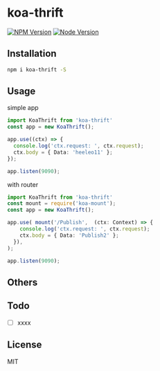 # koa-thrift

[![NPM Version][npm-image]][npm-url]
[![Node Version][node-image]][node-url]

## Installation

```bash
npm i koa-thrift -S
```

## Usage

simple app

```typescript
import KoaThrift from 'koa-thrift'
const app = new KoaThrift();

app.use((ctx) => {
  console.log('ctx.request: ', ctx.request);
  ctx.body = { Data: 'heeleo11' };
});

app.listen(9090);
```

with router

```typescript
import KoaThrift from 'koa-thrift'
const mount = require('koa-mount');
const app = new KoaThrift();

app.use( mount('/Publish',  (ctx: Context) => {
    console.log('ctx.request: ', ctx.request);
    ctx.body = { Data: 'Publish2' };
  }),
);

app.listen(9090);
```

## Others

## Todo

- [ ] xxxx

## License

MIT

[npm-image]: https://img.shields.io/npm/v/koa-thrift.svg
[npm-url]: https://www.npmjs.com/package/koa-thrift
[node-image]: https://img.shields.io/badge/node.js-%3E=8-brightgreen.svg
[node-url]: https://nodejs.org/download/
